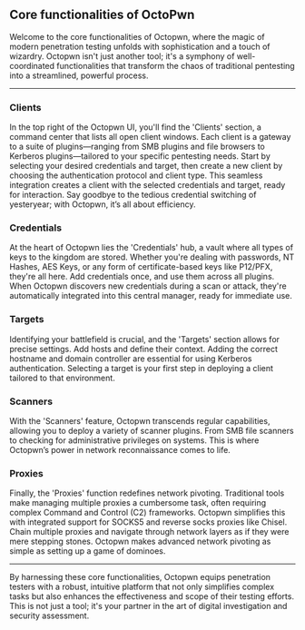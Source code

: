 ## Core functionalities of OctoPwn

Welcome to the core functionalities of Octopwn, where the magic of modern penetration testing unfolds with sophistication and a touch of wizardry. Octopwn isn't just another tool; it's a symphony of well-coordinated functionalities that transform the chaos of traditional pentesting into a streamlined, powerful process.

---

### Clients

In the top right of the Octopwn UI, you'll find the 'Clients' section, a command center that lists all open client windows. Each client is a gateway to a suite of plugins—ranging from SMB plugins and file browsers to Kerberos plugins—tailored to your specific pentesting needs. Start by selecting your desired credentials and target, then create a new client by choosing the authentication protocol and client type. This seamless integration creates a client with the selected credentials and target, ready for interaction. Say goodbye to the tedious credential switching of yesteryear; with Octopwn, it’s all about efficiency.

### Credentials

At the heart of Octopwn lies the 'Credentials' hub, a vault where all types of keys to the kingdom are stored. Whether you're dealing with passwords, NT Hashes, AES Keys, or any form of certificate-based keys like P12/PFX, they're all here. Add credentials once, and use them across all plugins. When Octopwn discovers new credentials during a scan or attack, they're automatically integrated into this central manager, ready for immediate use.

### Targets

Identifying your battlefield is crucial, and the 'Targets' section allows for precise settings. Add hosts and define their context. Adding the correct hostname and domain controller are essential for using Kerberos authentication. Selecting a target is your first step in deploying a client tailored to that environment.

### Scanners

With the 'Scanners' feature, Octopwn transcends regular capabilities, allowing you to deploy a variety of scanner plugins. From SMB file scanners to checking for administrative privileges on systems. This is where Octopwn’s power in network reconnaissance comes to life.

### Proxies

Finally, the 'Proxies' function redefines network pivoting. Traditional tools make managing multiple proxies a cumbersome task, often requiring complex Command and Control (C2) frameworks. Octopwn simplifies this with integrated support for SOCKS5 and reverse socks proxies like Chisel. Chain multiple proxies and navigate through network layers as if they were mere stepping stones. Octopwn makes advanced network pivoting as simple as setting up a game of dominoes.

---

By harnessing these core functionalities, Octopwn equips penetration testers with a robust, intuitive platform that not only simplifies complex tasks but also enhances the effectiveness and scope of their testing efforts. This is not just a tool; it's your partner in the art of digital investigation and security assessment.
